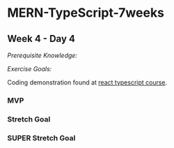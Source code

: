 # MERN-TypeScript-7weeks

## Week 4 - Day 4

*Prerequisite Knowledge:*

*Exercise Goals:*

Coding demonstration found at [react typescript course](https://github.com/PavelKrokhmal/react-redux-typescript-course).

### MVP

### Stretch Goal

### SUPER Stretch Goal
